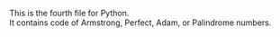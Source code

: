 This is the fourth file for Python.
<br>
It contains code of Armstrong, Perfect, Adam, or Palindrome numbers.
